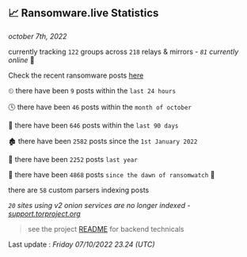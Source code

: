 
## 📈 Ransomware.live Statistics
_october 7th, 2022_

currently tracking `122` groups across `218` relays & mirrors - _`81` currently online_ 📡

Check the recent ransomware posts [here](https://www.ransomware.live/#/recentposts)


⏲ there have been `9` posts within the `last 24 hours`

🕓 there have been `46` posts within the `month of october`

📅 there have been `646` posts within the `last 90 days`

🏚 there have been `2582` posts since the `1st January 2022`

🚀 there have been `2252` posts `last year`

🦕 there have been `4868` posts `since the dawn of ransomwatch` 🐣

there are `58` custom parsers indexing posts

_`20` sites using v2 onion services are no longer indexed - [support.torproject.org](https://support.torproject.org/onionservices/v2-deprecation/)_

> see the project [README](https://github.com/jmousqueton/ransomwatch#readme) for backend technicals



Last update : _Friday 07/10/2022 23.24 (UTC)_

